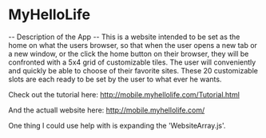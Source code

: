 # MyHelloLife

-- Description of the App --
This is a website intended to be set as the home on what the
users browser, so that when the user opens a new tab or a
new window, or the click the home button on their browser,
they will be confronted with a 5x4 grid of customizable
tiles. The user will conveniently and quickly be able to
choose of their favorite sites. These 20 customizable slots
are each ready to be set by the user to what ever he wants.

Check out the tutorial here:
http://mobile.myhellolife.com/Tutorial.html

And the actuall website here:
http://mobile.myhellolife.com/

One thing I could use help with is expanding the 'WebsiteArray.js'.

